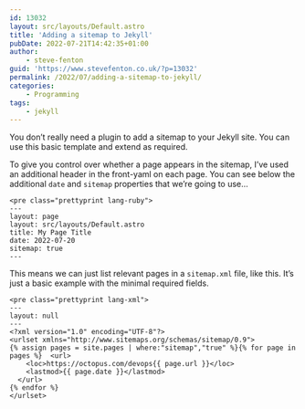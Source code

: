 ```yaml
---
id: 13032
layout: src/layouts/Default.astro
title: 'Adding a sitemap to Jekyll'
pubDate: 2022-07-21T14:42:35+01:00
author:
    - steve-fenton
guid: 'https://www.stevefenton.co.uk/?p=13032'
permalink: /2022/07/adding-a-sitemap-to-jekyll/
categories:
    - Programming
tags:
    - jekyll
---
```


You don’t really need a plugin to add a sitemap to your Jekyll site. You can use this basic template and extend as required.

To give you control over whether a page appears in the sitemap, I’ve used an additional header in the front-yaml on each page. You can see below the additional `date` and `sitemap` properties that we’re going to use…

```
<pre class="prettyprint lang-ruby">
---
layout: page
layout: src/layouts/Default.astro
title: My Page Title 
date: 2022-07-20
sitemap: true
---
```

This means we can just list relevant pages in a `sitemap.xml` file, like this. It’s just a basic example with the minimal required fields.

```
<pre class="prettyprint lang-xml">
---
layout: null
---
<?xml version="1.0" encoding="UTF-8"?>
<urlset xmlns="http://www.sitemaps.org/schemas/sitemap/0.9">
{% assign pages = site.pages | where:"sitemap","true" %}{% for page in pages %}  <url>
    <loc>https://octopus.com/devops{{ page.url }}</loc>
    <lastmod>{{ page.date }}</lastmod>
  </url>
{% endfor %}
</urlset>
```